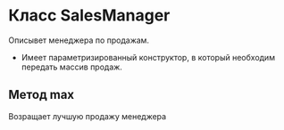 # Класс SalesManager
Описывет менеджера по продажам.
* Имеет параметризированный конструктор, в который необходим передать массив продаж.

## Метод max 
Возращает лучшую продажу менеджера
